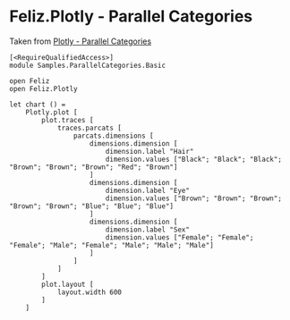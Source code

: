 # Feliz.Plotly - Parallel Categories

Taken from [Plotly - Parallel Categories](https://plot.ly/javascript/parallel-categories-diagram/)

```fsharp:plotly-chart-parallelcategories-basic
[<RequireQualifiedAccess>]
module Samples.ParallelCategories.Basic

open Feliz
open Feliz.Plotly

let chart () =
    Plotly.plot [
        plot.traces [
            traces.parcats [
                parcats.dimensions [
                    dimensions.dimension [
                        dimension.label "Hair"
                        dimension.values ["Black"; "Black"; "Black"; "Brown"; "Brown"; "Brown"; "Red"; "Brown"]
                    ]
                    dimensions.dimension [
                        dimension.label "Eye"
                        dimension.values ["Brown"; "Brown"; "Brown"; "Brown"; "Brown"; "Blue"; "Blue"; "Blue"]
                    ]
                    dimensions.dimension [
                        dimension.label "Sex"
                        dimension.values ["Female"; "Female"; "Female"; "Male"; "Female"; "Male"; "Male"; "Male"]
                    ]
                ]
            ]
        ]
        plot.layout [
            layout.width 600
        ]
    ]
```